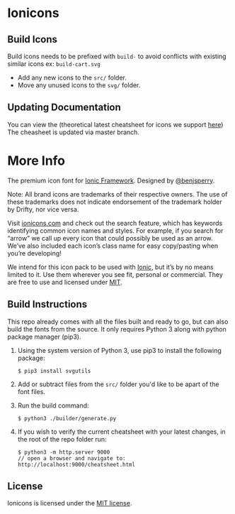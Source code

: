 # Ionicons

## Build Icons

Build icons needs to be prefixed with `build-` to avoid conflicts with existing similar icons ex: `build-cart.svg`

* Add any new icons to the `src/` folder.
* Move any unused icons to the `svg/` folder.

## Updating Documentation

You can view the (theoretical latest cheatsheet for icons we support [here](http://buildcom.github.io/ionicons/cheatsheet.html))
The cheasheet is updated via master branch.

# More Info

The premium icon font for [Ionic Framework](http://ionicframework.com/). Designed by [@benjsperry](https://twitter.com/benjsperry).

Note: All brand icons are trademarks of their respective owners. The use of these trademarks does not indicate endorsement of the trademark holder by Drifty, nor vice versa.

Visit [ionicons.com](http://ionicons.com) and  check out the search feature, which has keywords identifying common icon names and styles. For example, if you search for “arrow” we call up every icon that could possibly be used as an arrow. We’ve also included each icon’s class name for easy copy/pasting when you’re developing!

We intend for this icon pack to be used with [Ionic](http://ionicframework.com/), but it’s by no means limited to it. Use them wherever you see fit, personal or commercial. They are free to use and licensed under [MIT](http://opensource.org/licenses/MIT).


## Build Instructions

This repo already comes with all the files built and ready to go, but can also build the fonts from the source.
It only requires Python 3 along with python package manager (pip3).

1) Using the system version of Python 3, use pip3 to install the following package:

    ```
    $ pip3 install svgutils
    ```

2) Add or subtract files from the `src/` folder you'd like to be apart of the font files.

3) Run the build command:

    ```
    $ python3 ./builder/generate.py
    ```

4) If you wish to verify the current cheatsheet with your latest changes, in the root of the repo folder run:

   ```
   $ python3 -m http.server 9000
   // open a browser and navigate to: http://localhost:9000/cheatsheet.html
   ```

## License

Ionicons is licensed under the [MIT license](http://opensource.org/licenses/MIT).
